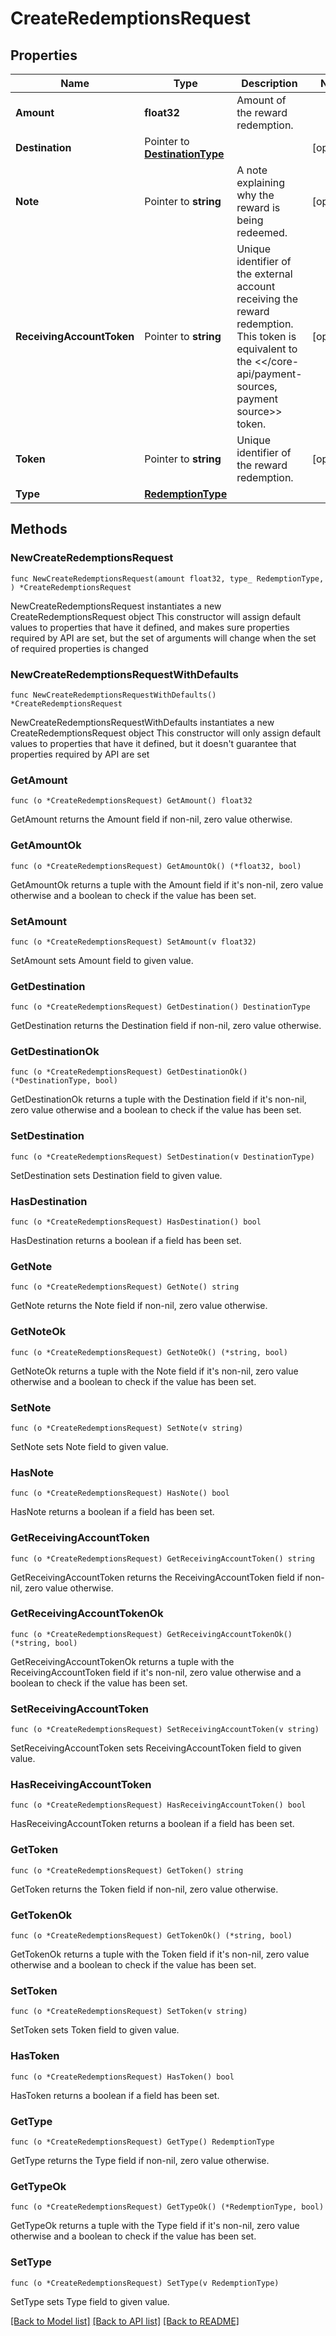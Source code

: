 # CreateRedemptionsRequest

## Properties

Name | Type | Description | Notes
------------ | ------------- | ------------- | -------------
**Amount** | **float32** | Amount of the reward redemption. | 
**Destination** | Pointer to [**DestinationType**](DestinationType.md) |  | [optional] 
**Note** | Pointer to **string** | A note explaining why the reward is being redeemed. | [optional] 
**ReceivingAccountToken** | Pointer to **string** | Unique identifier of the external account receiving the reward redemption. This token is equivalent to the &lt;&lt;/core-api/payment-sources, payment source&gt;&gt; token. | [optional] 
**Token** | Pointer to **string** | Unique identifier of the reward redemption. | [optional] 
**Type** | [**RedemptionType**](RedemptionType.md) |  | 

## Methods

### NewCreateRedemptionsRequest

`func NewCreateRedemptionsRequest(amount float32, type_ RedemptionType, ) *CreateRedemptionsRequest`

NewCreateRedemptionsRequest instantiates a new CreateRedemptionsRequest object
This constructor will assign default values to properties that have it defined,
and makes sure properties required by API are set, but the set of arguments
will change when the set of required properties is changed

### NewCreateRedemptionsRequestWithDefaults

`func NewCreateRedemptionsRequestWithDefaults() *CreateRedemptionsRequest`

NewCreateRedemptionsRequestWithDefaults instantiates a new CreateRedemptionsRequest object
This constructor will only assign default values to properties that have it defined,
but it doesn't guarantee that properties required by API are set

### GetAmount

`func (o *CreateRedemptionsRequest) GetAmount() float32`

GetAmount returns the Amount field if non-nil, zero value otherwise.

### GetAmountOk

`func (o *CreateRedemptionsRequest) GetAmountOk() (*float32, bool)`

GetAmountOk returns a tuple with the Amount field if it's non-nil, zero value otherwise
and a boolean to check if the value has been set.

### SetAmount

`func (o *CreateRedemptionsRequest) SetAmount(v float32)`

SetAmount sets Amount field to given value.


### GetDestination

`func (o *CreateRedemptionsRequest) GetDestination() DestinationType`

GetDestination returns the Destination field if non-nil, zero value otherwise.

### GetDestinationOk

`func (o *CreateRedemptionsRequest) GetDestinationOk() (*DestinationType, bool)`

GetDestinationOk returns a tuple with the Destination field if it's non-nil, zero value otherwise
and a boolean to check if the value has been set.

### SetDestination

`func (o *CreateRedemptionsRequest) SetDestination(v DestinationType)`

SetDestination sets Destination field to given value.

### HasDestination

`func (o *CreateRedemptionsRequest) HasDestination() bool`

HasDestination returns a boolean if a field has been set.

### GetNote

`func (o *CreateRedemptionsRequest) GetNote() string`

GetNote returns the Note field if non-nil, zero value otherwise.

### GetNoteOk

`func (o *CreateRedemptionsRequest) GetNoteOk() (*string, bool)`

GetNoteOk returns a tuple with the Note field if it's non-nil, zero value otherwise
and a boolean to check if the value has been set.

### SetNote

`func (o *CreateRedemptionsRequest) SetNote(v string)`

SetNote sets Note field to given value.

### HasNote

`func (o *CreateRedemptionsRequest) HasNote() bool`

HasNote returns a boolean if a field has been set.

### GetReceivingAccountToken

`func (o *CreateRedemptionsRequest) GetReceivingAccountToken() string`

GetReceivingAccountToken returns the ReceivingAccountToken field if non-nil, zero value otherwise.

### GetReceivingAccountTokenOk

`func (o *CreateRedemptionsRequest) GetReceivingAccountTokenOk() (*string, bool)`

GetReceivingAccountTokenOk returns a tuple with the ReceivingAccountToken field if it's non-nil, zero value otherwise
and a boolean to check if the value has been set.

### SetReceivingAccountToken

`func (o *CreateRedemptionsRequest) SetReceivingAccountToken(v string)`

SetReceivingAccountToken sets ReceivingAccountToken field to given value.

### HasReceivingAccountToken

`func (o *CreateRedemptionsRequest) HasReceivingAccountToken() bool`

HasReceivingAccountToken returns a boolean if a field has been set.

### GetToken

`func (o *CreateRedemptionsRequest) GetToken() string`

GetToken returns the Token field if non-nil, zero value otherwise.

### GetTokenOk

`func (o *CreateRedemptionsRequest) GetTokenOk() (*string, bool)`

GetTokenOk returns a tuple with the Token field if it's non-nil, zero value otherwise
and a boolean to check if the value has been set.

### SetToken

`func (o *CreateRedemptionsRequest) SetToken(v string)`

SetToken sets Token field to given value.

### HasToken

`func (o *CreateRedemptionsRequest) HasToken() bool`

HasToken returns a boolean if a field has been set.

### GetType

`func (o *CreateRedemptionsRequest) GetType() RedemptionType`

GetType returns the Type field if non-nil, zero value otherwise.

### GetTypeOk

`func (o *CreateRedemptionsRequest) GetTypeOk() (*RedemptionType, bool)`

GetTypeOk returns a tuple with the Type field if it's non-nil, zero value otherwise
and a boolean to check if the value has been set.

### SetType

`func (o *CreateRedemptionsRequest) SetType(v RedemptionType)`

SetType sets Type field to given value.



[[Back to Model list]](../README.md#documentation-for-models) [[Back to API list]](../README.md#documentation-for-api-endpoints) [[Back to README]](../README.md)



